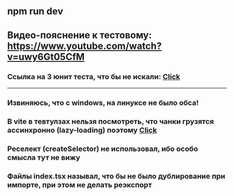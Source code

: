 ## npm run dev
## Видео-пояснение к тестовому: https://www.youtube.com/watch?v=uwy6Gt05CfM
### Ссылка на 3 юнит теста, что бы не искали: [**Click**](https://github.com/szx231/test-task-skypro/blob/master/src/store/users/thunk/thunk.test.ts)

------------------------------------------------------------------------------------------------------------------------------------------------------
### Извиняюсь, что с windows, на линуксе не было обса!
### В vite в тевтулзах нельзя посмотреть, что чанки грузятся ассинхронно (lazy-loading) поэтому [**Click**](https://github.com/szx231/test-task-skypro/blob/master/src/App.tsx)
### Реселект (createSelector) не использовал, ибо особо смысла тут не вижу
### Файлы index.tsx называл, что бы не было дублирование при импорте, при этом не делать реэкспорт
